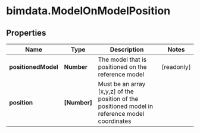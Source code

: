 # bimdata.ModelOnModelPosition

## Properties

Name | Type | Description | Notes
------------ | ------------- | ------------- | -------------
**positionedModel** | **Number** | The model that is positioned on the reference model | [readonly] 
**position** | **[Number]** | Must be an array [x,y,z] of the position of the positioned model in reference model coordinates | 


